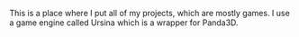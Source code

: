 This is a place where I put all of my projects, which are mostly games.
I use a game engine called Ursina which is a wrapper for Panda3D.
